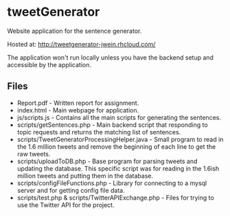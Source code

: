 # tweetGenerator
Website application for the sentence generator.

Hosted at: http://tweetgenerator-jwein.rhcloud.com/

The application won't run locally unless you have the backend setup and accessible by the application.

## Files
* Report.pdf - Written report for assignment.
* index.html - Main webpage for application.
* js/scripts.js - Contains all the main scripts for generating the sentences.
* scripts/getSentences.php - Main backend script that responding to topic requests and returns the matching list of sentences.
* scripts/TweetGeneratorProcessingHelper.java - Small program to read in the 1.6 million tweets and remove the beginning of each line to get the raw tweets.
* scripts/uploadToDB.php - Base program for parsing tweets and updating the database. This specific script was for reading in the 1.6ish million tweets and putting them in the database.
* scripts/configFileFunctions.php - Library for connecting to a mysql server and for getting config file data.
* scripts/test.php & scripts/TwitterAPIExchange.php - Files for trying to use the Twitter API for the project.
